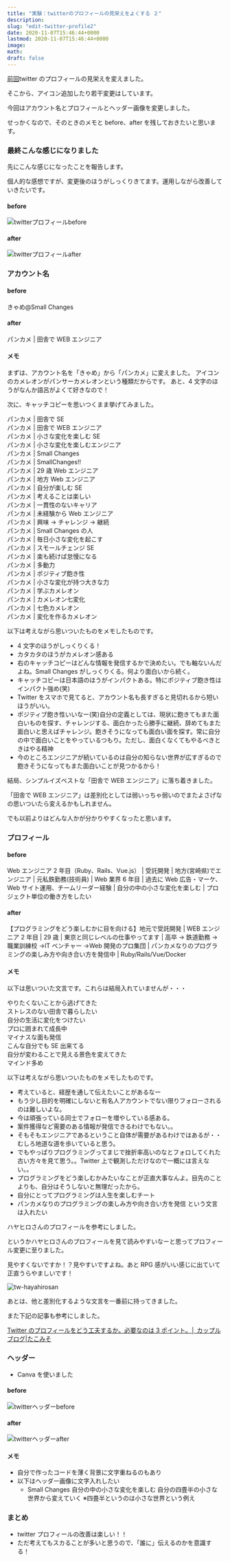 ```yaml
---
title: "実験：twitterのプロフィールの見栄えをよくする ２"
description:
slug: "edit-twitter-profile2"
date: 2020-11-07T15:46:44+0000
lastmod: 2020-11-07T15:46:44+0000
image:
math:
draft: false
---
```


[前回](https://snyt45.com/posts/20201031/edit_twitter_profile/)twitter のプロフィールの見栄えを変えました。

そこから、アイコン追加したり若干変更はしています。

今回はアカウント名とプロフィールとヘッダー画像を変更しました。

せっかくなので、そのときのメモと before、after を残しておきたいと思います。

### 最終こんな感じになりました

先にこんな感じになったことを報告します。

個人的な感想ですが、変更後のほうがしっくりきてます。運用しながら改善していきたいです。

#### before

![twitterプロフィールbefore](tw-pf.png)

#### after

![twitterプロフィールafter](tw-pf-2.png)

### アカウント名

#### before

きゃめ@Small Changes

#### after

パンカメ | 田舎で WEB エンジニア

#### メモ

まずは、アカウント名を「きゃめ」から「パンカメ」に変えました。
アイコンのカメレオンがパンサーカメレオンという種類だからです。
あと、4 文字のほうがなんか語呂がよくて好きなので！

次に、キャッチコピーを思いつくまま挙げてみました。

パンカメ | 田舎で SE  
パンカメ | 田舎で WEB エンジニア  
パンカメ | 小さな変化を楽しむ SE  
パンカメ | 小さな変化を楽しむエンジニア  
パンカメ | Small Changes  
パンカメ | SmallChanges!!  
パンカメ | 29 歳 Web エンジニア  
パンカメ | 地方 Web エンジニア  
パンカメ | 自分が楽しむ SE  
パンカメ | 考えることは楽しい  
パンカメ | 一貫性のないキャリア  
パンカメ | 未経験から Web エンジニア  
パンカメ | 興味 → チャレンジ → 継続  
パンカメ | Small Changes の人  
パンカメ | 毎日小さな変化を起こす  
パンカメ | スモールチェンジ SE  
パンカメ | 楽も続けば怠慢になる  
パンカメ | 多動力  
パンカメ | ポジティブ飽き性  
パンカメ | 小さな変化が持つ大きな力  
パンカメ | 学ぶカメレオン  
パンカメ | カメレオン七変化  
パンカメ | 七色カメレオン  
パンカメ | 変化を作るカメレオン

以下は考えながら思いついたものをメモしたものです。

- 4 文字のほうがしっくりくる！
- カタカタのほうがカメレオン感ある
- 右のキャッチコピーはどんな情報を発信するかで決めたい。でも軸ないんだよね。Small Changes がしっくりくる。何より面白いから続く。
- キャッチコピーは日本語のほうがインパクトある。特にポジティブ飽き性はインパクト強め(笑)
- Twitter をスマホで見てると、アカウント名も長すぎると見切れるから短いほうがいい。
- ポジティブ飽き性いいなー(笑)自分の定義としては、現状に飽きてもまた面白いものを探す、チャレンジする、面白かったら勝手に継続、辞めてもまた面白いと思えばチャレンジ。飽きそうになっても面白い面を探す。常に自分の中で面白いことをやっているつもり。ただし、面白くなくてもやるべきときはやる精神
- 今のところエンジニアが続いているのは自分の知らない世界が広すぎるので飽きそうになってもまた面白いことが見つかるから！

結局、シンプルイズベストな「田舎で WEB エンジニア」に落ち着きました。

「田舎で WEB エンジニア」は差別化としては弱いっちゃ弱いのでまたよさげなの思いついたら変えるかもしれません。

でも以前よりはどんな人かが分かりやすくなったと思います。

### プロフィール

#### before

Web エンジニア 2 年目（Ruby、Rails、Vue.js） | 受託開発 | 地方(宮崎県)でエンジニア | 元私鉄勤務(技術員) | Web 業界 6 年目 | 過去に Web 広告・マーケ、Web サイト運用、チームリーダー経験 | 自分の中の小さな変化を楽しむ | プロジェクト単位の働き方をしたい

#### after

【プログラミングをどう楽しむかに目を向ける】地元で受託開発 | WEB エンジニア 2 年目 | 29 歳 | 東京と同じレベルの仕事やってます | 高卒 → 鉄道勤務 → 職業訓練校 →IT ベンチャー →Web 開発のプロ集団 | パンカメなりのプログラミングの楽しみ方や向き合い方を発信中 | Ruby/Rails/Vue/Docker

#### メモ

以下は思いついた文言です。これらは結局入れていませんが・・・

やりたくないことから逃げてきた  
ストレスのない田舎で暮らしたい  
自分の生活に変化をつけたい  
プロに囲まれて成長中  
マイナスな面も発信  
こんな自分でも SE 出来てる  
自分が変わることで見える景色を変えてきた  
マインド多め

以下は考えながら思いついたものをメモしたものです。

- 考えていると、経歴を通して伝えたいことがあるなー
- もう少し目的を明確にしないと有名人アカウントでない限りフォローされるのは難しいよな。
- 今は頑張っている同士でフォローを増やしている感ある。
- 案件獲得など需要のある情報が発信できるわけでもない。。
- そもそもエンジニアであるということ自体が需要があるわけではあるが・・むしろ地道な道を歩いていると思う。
- でもやっぱりプログラミングってまじで挫折率高いのなとフォロしてくれた古い方々を見て思う。。Twitter 上で観測しただけなので一概には言えない。。
- プログラミングをどう楽しむかみたいなことが正直大事なんよ。目先のことよりも、自分はそうしないと無理だったから。
- 自分にとってプログラミングは人生を楽しむチート
- パンカメなりのプログラミングの楽しみ方や向き合い方を発信 という文言は入れたい

ハヤヒロさんのプロフィールを参考にしました。

というかハヤヒロさんのプロフィールを見て読みやすいなーと思ってプロフィール変更に至りました。

見やすくないですか！？見やすいですよね。あと RPG 感がいい感じに出ていて正直うらやましいです！

![tw-hayahirosan](tw.png)

あとは、他と差別化するような文言を一番前に持ってきました。

また下記の記事も参考にしました。

[Twitter のプロフィールをどう工夫するか。必要なのは 3 ポイント。│ カップルブログ\|たこみそ](https://www.takomisofantasy.work/blog/2019/11/16/twitter-profile-2/#outline__1_4)

### ヘッダー

- Canva を使いました

#### before

![twitterヘッダーbefore](tw-bg.png)

#### after

![twitterヘッダーafter](tw-bg-2.png)

#### メモ

- 自分で作ったコードを薄く背景に文字重ねるのもあり
- 以下はヘッダー画像に文字入れしたい
  - Small Changes 自分の中の小さな変化を楽しむ 自分の四畳半の小さな世界から変えていく ※四畳半というのは小さな世界という例え

### まとめ

- twitter プロフィールの改善は楽しい！！
- ただ考えてもスカることが多いと思うので、「誰に」伝えるのかを意識する！
